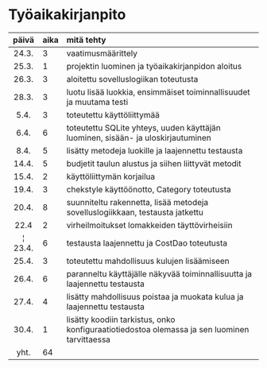 # Työaikakirjanpito

| päivä | aika | mitä tehty  |
| :----:|:-----| :-----|
| 24.3. | 3    | vaatimusmäärittely |
| 25.3. | 1    | projektin luominen ja työaikakirjanpidon aloitus |
| 26.3. | 3    | aloitettu sovelluslogiikan toteutusta |
| 28.3. | 3    | luotu lisää luokkia, ensimmäiset toiminnallisuudet ja muutama testi |
| 5.4.  | 3    | toteutettu käyttöliittymää |
| 6.4.  | 6    | toteutettu SQLite yhteys, uuden käyttäjän luominen, sisään- ja uloskirjautuminen |
| 8.4.  | 5    | lisätty metodeja luokille ja laajennettu testausta |
| 14.4. | 5    | budjetit taulun alustus ja siihen liittyvät metodit |
| 15.4. | 2    | käyttöliittymän korjailua |
| 19.4. | 3    | chekstyle käyttöönotto, Category toteutusta |
| 20.4. | 8    | suunniteltu rakennetta, lisää metodeja sovelluslogiikkaan, testausta jatkettu |
| 22.4  | 2    | virheilmoitukset lomakkeiden täyttövirheisiin |
¦ 23.4. | 6    | testausta laajennettu ja CostDao toteutusta |
| 25.4. | 3    | toteutettu mahdollisuus kulujen lisäämiseen |
| 26.4. | 6    | paranneltu käyttäjälle näkyvää toiminnallisuutta ja laajennettu testausta |
| 27.4. | 4    | lisätty mahdollisuus poistaa ja muokata kulua ja laajennettu testausta |
| 30.4. | 1    | lisätty koodiin tarkistus, onko konfiguraatiotiedostoa olemassa ja sen luominen tarvittaessa |
| yht.  | 64   | | 
